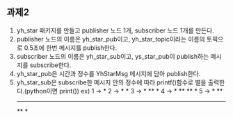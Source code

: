 ## 과제2
1. yh_star 패키지를 만들고 publisher 노드 1개, subscriber 노드 1개를 만든다.
2. publisher 노드의 이름은 yh_star_pub이고, yh_star_topic이라는 이름의 토픽으로 0.5초에 한번 메시지를 publish한다.
3. subscriber 노드의 이름은 yh_star_sub이고, ys_star_pub이 publish하는 메시지를 subscribe한다.
4. yh_star_pub은 시간과 정수를 YhStarMsg 메시지에 담아 publish한다.
5. yh_star_sub은 subscribe한 메시지 안의 정수에 따라 printf()함수로 별을 출력한다.(python이면 print()) ex)
1 -> *
2 -> *
     *
3 -> *
     **
     *
4 -> *
     **
     **
     *
5 -> *
     **
     ***
     **
     *